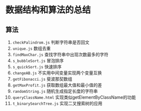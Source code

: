 # 数据结构和算法的总结

## 算法
1. `checkPalindrom.js` 判断字符串是否回文
2. `unique.js` 数组去重  
3. `findMaxChar.js` 查找字符串中出现次数最多的字符
4. `s_bubbleSort.js` 冒泡排序
5. `s_quickSort.js` 快速排序
6. `changeAB.js` 不实用中间变量实现两个变量互换
7. `getFibonacci.js` 斐波那契数组
8. `getMaxProfit.js` 获取数组最大值和最小值的差
9. `randomString.js` 随机生成指定长度的字符串
10. `queryClassName.html` 实现类似getElementByClassName的功能
11. `t_binarySearchTree.js` 实现二叉搜索树的应用
